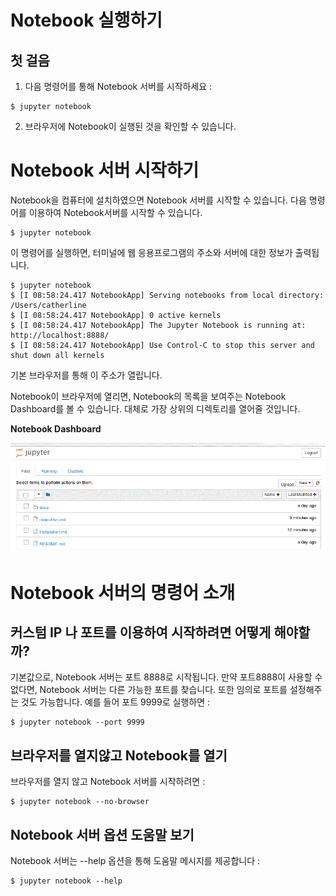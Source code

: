 # Notebook 실행하기

 ## 첫 걸음 
  1. 다음 명령어를 통해 Notebook 서버를 시작하세요 :

	$ jupyter notebook

  2. 브라우저에 Notebook이 실행된 것을 확인할 수 있습니다.


# Notebook 서버 시작하기
 
  Notebook을 컴퓨터에 설치하였으면 Notebook 서버를 시작할 수 있습니다. 다음 명령어를 이용하여 Notebook서버를 시작할 수 있습니다.

	$ jupyter notebook

 이 명령어를 실행하면, 터미널에 웹 응용프로그램의 주소와 서버에 대한 정보가 출력됩니다.

	$ jupyter notebook
	$ [I 08:58:24.417 NotebookApp] Serving notebooks from local directory: /Users/catherline
	$ [I 08:58:24.417 NotebookApp] 0 active kernels
	$ [I 08:58:24.417 NotebookApp] The Jupyter Notebook is running at: http://localhost:8888/ 
	$ [I 08:58:24.417 NotebookApp] Use Control-C to stop this server and shut down all kernels

 기본 브라우저를 통해 이 주소가 열립니다.

 Notebook이 브라우저에 열리면, Notebook의 목록을 보여주는 Notebook Dashboard를 볼 수 있습니다. 대체로 가장 상위의 디렉토리를 열어줄 것입니다. 

 **Notebook Dashboard**

![Notebook Dashboard example](docs/resources/dashboard.GIF "Notebook Dashboard")

# Notebook 서버의 명령어 소개

 ## 커스텀 IP 나 포트를 이용하여 시작하려면 어떻게 해야할까?
  
 기본값으로, Notebook 서버는 포트 8888로 시작됩니다. 만약 포트8888이 사용할 수 없다면, Notebook 서버는 다른 가능한 포트를 찾습니다. 또한 임의로 포트를 설정해주는 것도 가능합니다. 예를 들어 포트 9999로 실행하면 :
 
	$ jupyter notebook --port 9999


 ## 브라우저를 열지않고 Notebook를 열기

 브라우저를 열지 않고 Notebook 서버를 시작하려면 :

	$ jupyter notebook --no-browser

 
 ## Notebook 서버 옵션 도움말 보기

 Notebook 서버는 --help 옵션을 통해 도움말 메시지를 제공합니다 :

	$ jupyter notebook --help


 

